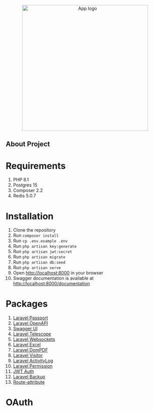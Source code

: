 <p align="center"><a href="https://laravel.com" target="_blank"><img src="https://projectlogourl.svg" width="400" alt="App logo"></a></p>

## About Project

# Requirements

1. PHP 8.1
2. Postgres 15
3. Composer 2.2
4. Redis 5.0.7

# Installation

1. Clone the repository
2. Run `composer install`
3. Run `cp .env.example .env`
4. Run `php artisan key:generate`
5. Run `php artisan jwt:secret`
6. Run `php artisan migrate`
7. Run `php artisan db:seed`
8. Run `php artisan serve`
9. Open [http://localhost:8000](http://localhost:800) in your browser
10. Swagger documentation is available at [http://localhost:8000/documentation](http://localhost:8000/documentation)

# Packages

1. [Laravel Passport](https://laravel.com/docs/passport)
2. [Laravel OpenAPI](https://vyuldashev.github.io/laravel-openapi/)
3. [Swagger UI](https://swagger.io/tools/swagger-ui/)
4. [Laravel Telescope](https://laravel.com/docs/telescope)
5. [Laravel Websockets](https://beyondco.de/docs/laravel-websockets/getting-started/introduction)
6. [Laravel Excel](https://docs.laravel-excel.com/3.1/getting-started/)
7. [Laravel DomPDF](https://github.com/barryvdh/laravel-dompdf)
8. [Laravel Visitor](https://github.com/shetabit/visitor)
9. [Laravel ActivityLog](https://github.com/spatie/laravel-activitylog)
10. [Laravel Permission](https://spatie.be/docs/laravel-permission/v5/introduction)
11. [JWT Auth](https://laravel-jwt-auth.readthedocs.io/en/latest/laravel-installation/)
12. [Laravel Backup](https://spatie.be/docs/laravel-backup/v8/introduction/)
13. [Route-attribute](https://github.com/spatie/laravel-route-attributes)

# OAuth

